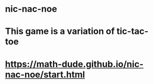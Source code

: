 # nic-nac-noe

# This game is a variation of tic-tac-toe
# https://math-dude.github.io/nic-nac-noe/start.html
